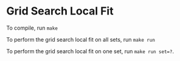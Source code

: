 # Grid Search Local Fit

To compile, run ```make```

To perform the grid search local fit on all sets, run ```make run```

To perform the grid search local fit on one set, run ```make run set=?```.
